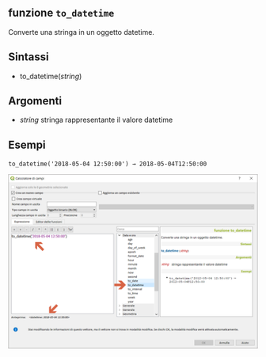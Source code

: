 ## funzione `to_datetime`

Converte una stringa in un oggetto datetime.

## Sintassi

* to_datetime(_string_)

## Argomenti

* _string_ stringa rappresentante il valore datetime

## Esempi
```
to_datetime('2018-05-04 12:50:00') → 2018-05-04T12:50:00
```

<img src="/img/data_e_ora/to_datetime1.png">